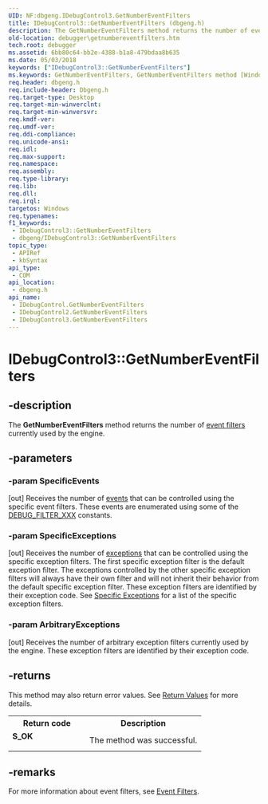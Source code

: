 ```yaml
---
UID: NF:dbgeng.IDebugControl3.GetNumberEventFilters
title: IDebugControl3::GetNumberEventFilters (dbgeng.h)
description: The GetNumberEventFilters method returns the number of event filters currently used by the engine.
old-location: debugger\getnumbereventfilters.htm
tech.root: debugger
ms.assetid: 6bb80c64-bb2e-4388-b1a8-479bdaa8b635
ms.date: 05/03/2018
keywords: ["IDebugControl3::GetNumberEventFilters"]
ms.keywords: GetNumberEventFilters, GetNumberEventFilters method [Windows Debugging], GetNumberEventFilters method [Windows Debugging],IDebugControl interface, GetNumberEventFilters method [Windows Debugging],IDebugControl2 interface, GetNumberEventFilters method [Windows Debugging],IDebugControl3 interface, IDebugControl interface [Windows Debugging],GetNumberEventFilters method, IDebugControl2 interface [Windows Debugging],GetNumberEventFilters method, IDebugControl2::GetNumberEventFilters, IDebugControl3 interface [Windows Debugging],GetNumberEventFilters method, IDebugControl3.GetNumberEventFilters, IDebugControl3::GetNumberEventFilters, IDebugControl::GetNumberEventFilters, IDebugControl_de1a980a-b0cb-486b-a292-1a9463a231c6.xml, dbgeng/IDebugControl2::GetNumberEventFilters, dbgeng/IDebugControl3::GetNumberEventFilters, dbgeng/IDebugControl::GetNumberEventFilters, debugger.getnumbereventfilters
req.header: dbgeng.h
req.include-header: Dbgeng.h
req.target-type: Desktop
req.target-min-winverclnt: 
req.target-min-winversvr: 
req.kmdf-ver: 
req.umdf-ver: 
req.ddi-compliance: 
req.unicode-ansi: 
req.idl: 
req.max-support: 
req.namespace: 
req.assembly: 
req.type-library: 
req.lib: 
req.dll: 
req.irql: 
targetos: Windows
req.typenames: 
f1_keywords:
 - IDebugControl3::GetNumberEventFilters
 - dbgeng/IDebugControl3::GetNumberEventFilters
topic_type:
 - APIRef
 - kbSyntax
api_type:
 - COM
api_location:
 - dbgeng.h
api_name:
 - IDebugControl.GetNumberEventFilters
 - IDebugControl2.GetNumberEventFilters
 - IDebugControl3.GetNumberEventFilters
---
```


# IDebugControl3::GetNumberEventFilters


## -description

The <b>GetNumberEventFilters</b> method returns the number of <a href="/windows-hardware/drivers/debugger/event-filters">event filters</a> currently used by the engine.

## -parameters

### -param SpecificEvents 

[out]
Receives the number of <a href="/windows-hardware/drivers/debugger/events">events</a> that can be controlled using the specific event filters.  These events are enumerated using some of the <a href="/windows-hardware/drivers/debugger/debug-filter-xxx">DEBUG_FILTER_XXX</a> constants.

### -param SpecificExceptions 

[out]
Receives the number of <a href="/windows-hardware/drivers/">exceptions</a> that can be controlled using the specific exception filters.  The first specific exception filter is the default exception filter.  The exceptions controlled by the other specific exception filters will always have their own filter and will not inherit their behavior from the default specific exception filter.  These exception filters are identified by their exception code.  See <a href="/windows-hardware/drivers/debugger/specific-exceptions">Specific Exceptions</a> for a list of the specific exception filters.

### -param ArbitraryExceptions 

[out]
Receives the number of arbitrary exception filters currently used by the engine.  These exception filters are identified by their exception code.

## -returns

This method may also return error values.  See <a href="/windows-hardware/drivers/debugger/hresult-values">Return Values</a> for more details.

<table>
<tr>
<th>Return code</th>
<th>Description</th>
</tr>
<tr>
<td width="40%">
<dl>
<dt><b>S_OK</b></dt>
</dl>
</td>
<td width="60%">
The method was successful.

</td>
</tr>
</table>

## -remarks

For more information about event filters, see <a href="/windows-hardware/drivers/debugger/event-filters">Event Filters</a>.
